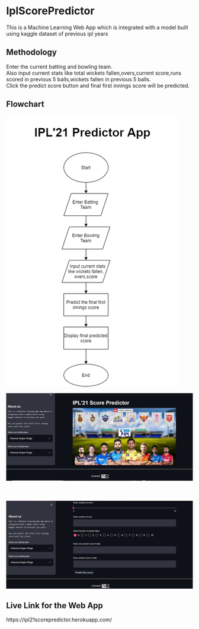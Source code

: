 # IplScorePredictor
This is a Machine Learning Web App which is 
integrated with a model built using 
kaggle dataset of previous ipl years

<h2>Methodology</h2>
Enter the current batting and bowling team. <br />
Also input current stats like total wickets fallen,overs,current score,runs scored in previous 5 balls,wickets fallen in previous 5 balls.<br />
Click the predict score button and final first innings score will be predicted.<br />

<h2>Flowchart</h2>
<img src="./IplAppFlowchart.png"><br />


<img src="./AppInterface.png"><br /><br /> <br /><br />
<img src="./AppInterface1.png"><br />


<h2>Live Link for the Web App</h2>
https://ipl21scorepredictor.herokuapp.com/
